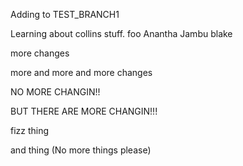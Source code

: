 Adding to TEST_BRANCH1

Learning about collins stuff.
foo
Anantha Jambu
blake

more changes

more and more and more changes


NO MORE CHANGIN!!

BUT THERE ARE MORE CHANGIN!!!

fizz
thing

and thing  (No more things please)
